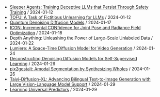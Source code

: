 - [Sleeper Agents: Training Deceptive LLMs that Persist Through Safety Training](https://github.com/deep-diver/hf-daily-paper-newsletter/blob/main/archive/2/2024-01-12+Sleeper+Agents%3A+Training+Deceptive+LLMs+that+Persist+Through+Safety+Training.yaml) / 2024-01-12
- [TOFU: A Task of Fictitious Unlearning for LLMs](https://github.com/deep-diver/hf-daily-paper-newsletter/blob/main/archive/3/2024-01-12+TOFU%3A+A+Task+of+Fictitious+Unlearning+for+LLMs.yaml) / 2024-01-12
- [Quantum Denoising Diffusion Models](https://github.com/deep-diver/hf-daily-paper-newsletter/blob/main/archive/4/2024-01-17+Quantum+Denoising+Diffusion+Models.yaml) / 2024-01-17
- [ICON: Incremental CONfidence for Joint Pose and Radiance Field Optimization](https://github.com/deep-diver/hf-daily-paper-newsletter/blob/main/archive/5/2024-01-18+ICON%3A+Incremental+CONfidence+for+Joint+Pose+and+Radiance+Field+Optimization.yaml) / 2024-01-18
- [Depth Anything: Unleashing the Power of Large-Scale Unlabeled Data](https://github.com/deep-diver/hf-daily-paper-newsletter/blob/main/archive/7/2024-01-22+Depth+Anything%3A+Unleashing+the+Power+of+Large-Scale+Unlabeled+Data.yaml) / 2024-01-22
- [Lumiere: A Space-Time Diffusion Model for Video Generation](https://github.com/deep-diver/hf-daily-paper-newsletter/blob/main/archive/9/2024-01-24+Lumiere%3A+A+Space-Time+Diffusion+Model+for+Video+Generation.yaml) / 2024-01-24
- [Deconstructing Denoising Diffusion Models for Self-Supervised Learning](https://github.com/deep-diver/hf-daily-paper-newsletter/blob/main/archive/11/2024-01-26+Deconstructing+Denoising+Diffusion+Models+for+Self-Supervised+Learning.yaml) / 2024-01-26
- [pix2gestalt: Amodal Segmentation by Synthesizing Wholes](https://github.com/deep-diver/hf-daily-paper-newsletter/blob/main/archive/11/2024-01-26+pix2gestalt%3A+Amodal+Segmentation+by+Synthesizing+Wholes.yaml) / 2024-01-26
- [Taiyi-Diffusion-XL: Advancing Bilingual Text-to-Image Generation with Large Vision-Language Model Support](https://github.com/deep-diver/hf-daily-paper-newsletter/blob/main/archive/12/2024-01-29+Taiyi-Diffusion-XL%3A+Advancing+Bilingual+Text-to-Image+Generation+with+Large+Vision-Language+Model+Support.yaml) / 2024-01-29
- [Learning Universal Predictors](https://github.com/deep-diver/hf-daily-paper-newsletter/blob/main/archive/13/2024-01-29+Learning+Universal+Predictors.yaml) / 2024-01-29
